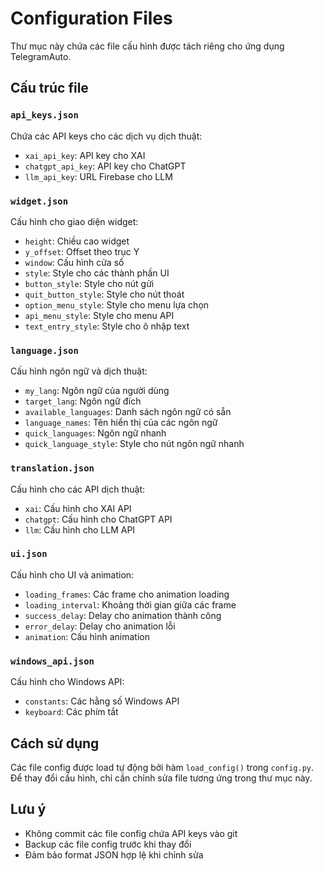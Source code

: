 # Configuration Files

Thư mục này chứa các file cấu hình được tách riêng cho ứng dụng TelegramAuto.

## Cấu trúc file

### `api_keys.json`
Chứa các API keys cho các dịch vụ dịch thuật:
- `xai_api_key`: API key cho XAI
- `chatgpt_api_key`: API key cho ChatGPT
- `llm_api_key`: URL Firebase cho LLM

### `widget.json`
Cấu hình cho giao diện widget:
- `height`: Chiều cao widget
- `y_offset`: Offset theo trục Y
- `window`: Cấu hình cửa sổ
- `style`: Style cho các thành phần UI
- `button_style`: Style cho nút gửi
- `quit_button_style`: Style cho nút thoát
- `option_menu_style`: Style cho menu lựa chọn
- `api_menu_style`: Style cho menu API
- `text_entry_style`: Style cho ô nhập text

### `language.json`
Cấu hình ngôn ngữ và dịch thuật:
- `my_lang`: Ngôn ngữ của người dùng
- `target_lang`: Ngôn ngữ đích
- `available_languages`: Danh sách ngôn ngữ có sẵn
- `language_names`: Tên hiển thị của các ngôn ngữ
- `quick_languages`: Ngôn ngữ nhanh
- `quick_language_style`: Style cho nút ngôn ngữ nhanh

### `translation.json`
Cấu hình cho các API dịch thuật:
- `xai`: Cấu hình cho XAI API
- `chatgpt`: Cấu hình cho ChatGPT API
- `llm`: Cấu hình cho LLM API

### `ui.json`
Cấu hình cho UI và animation:
- `loading_frames`: Các frame cho animation loading
- `loading_interval`: Khoảng thời gian giữa các frame
- `success_delay`: Delay cho animation thành công
- `error_delay`: Delay cho animation lỗi
- `animation`: Cấu hình animation

### `windows_api.json`
Cấu hình cho Windows API:
- `constants`: Các hằng số Windows API
- `keyboard`: Các phím tắt

## Cách sử dụng

Các file config được load tự động bởi hàm `load_config()` trong `config.py`. 
Để thay đổi cấu hình, chỉ cần chỉnh sửa file tương ứng trong thư mục này.

## Lưu ý

- Không commit các file config chứa API keys vào git
- Backup các file config trước khi thay đổi
- Đảm bảo format JSON hợp lệ khi chỉnh sửa 